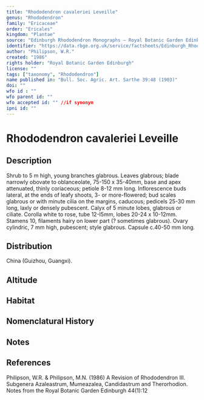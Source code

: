 ```yaml
---
title: "Rhododendron cavaleriei Leveille"
genus: "Rhododendron"
family: "Ericaceae"
order: "Ericales"
kingdom: "Plantae"
source: "Edinburgh Rhododendron Monographs – Royal Botanic Garden Edinburgh"
identifier: "https://data.rbge.org.uk/service/factsheets/Edinburgh_Rhododendron_Monographs.xhtml"
author: "Philipson, W.R."
created: "1986"
rights holder: "Royal Botanic Garden Edinburgh"
license: ""
tags: ["taxonomy", "Rhododendron"]
name published in: "Bull. Soc. Agric. Art. Sarthe 39:48 (1903)"
doi: ""
wfo id : ""
wfo parent id: ""
wfo accepted id: "" //if synonym                      
ipni id: ""
---
```


                       

# Rhododendron cavaleriei Leveille

## Description
Shrub to 5 m high, young branches glabrous. Leaves glabrous; blade narrowly obovate to oblanceolate, 75-150 x 35-40mm, base and apex attenuated, thinly coriaceous; petiole 8-12 mm long. Inflorescence buds lateral, at the ends of leafy shoots, 3- or more-flowered; bud scales glabrous or with minute cilia on the margins, caducous; pedicels 25-30 mm long, laxly or densely pubescent. Calyx of 5 minute lobes, glabrous or ciliate. Corolla white to rose, tube 12-I5mm, lobes 20-24 x 10-12mm. Stamens 10, filaments hairy on lower part (? sometimes glabrous). Ovary cylindric, 7 mm high, pubescent; style glabrous. Capsule c.40-50 mm long.

## Distribution
China (Guizhou, Guangxi).

## Altitude


## Habitat


## Nomenclatural History

                       
## Notes


## References

Philipson, W.R. & Philipson, M.N. (1986) A Revision of Rhododendron III. Subgenera Azaleastrum, Mumeazalea, Candidastrum and Therorhodion. Notes from the Royal Botanic Garden Edinburgh 44(1):12
